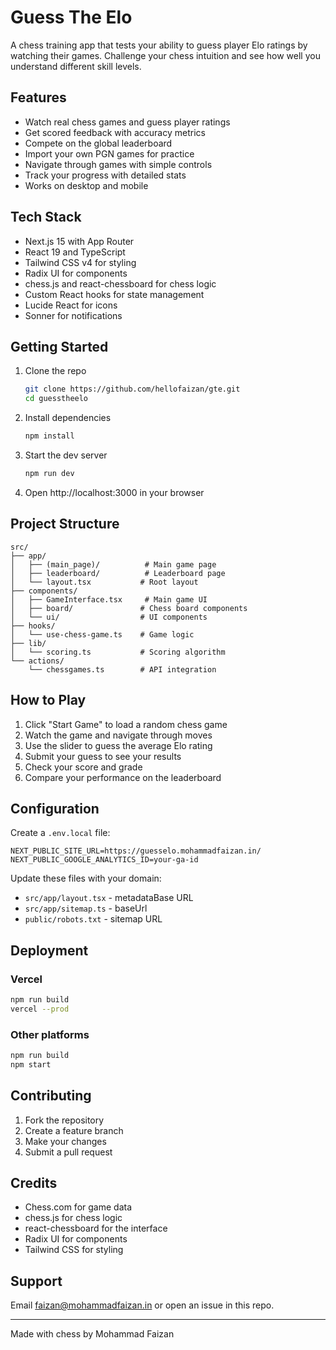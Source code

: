 # Guess The Elo

A chess training app that tests your ability to guess player Elo ratings by watching their games. Challenge your chess intuition and see how well you understand different skill levels.

## Features

- Watch real chess games and guess player ratings
- Get scored feedback with accuracy metrics
- Compete on the global leaderboard
- Import your own PGN games for practice
- Navigate through games with simple controls
- Track your progress with detailed stats
- Works on desktop and mobile

## Tech Stack

- Next.js 15 with App Router
- React 19 and TypeScript
- Tailwind CSS v4 for styling
- Radix UI for components
- chess.js and react-chessboard for chess logic
- Custom React hooks for state management
- Lucide React for icons
- Sonner for notifications

## Getting Started

1. Clone the repo
   ```bash
   git clone https://github.com/hellofaizan/gte.git
   cd guesstheelo
   ```

2. Install dependencies
   ```bash
   npm install
   ```

3. Start the dev server
   ```bash
   npm run dev
   ```

4. Open http://localhost:3000 in your browser

## Project Structure

```
src/
├── app/
│   ├── (main_page)/          # Main game page
│   ├── leaderboard/          # Leaderboard page
│   └── layout.tsx           # Root layout
├── components/
│   ├── GameInterface.tsx     # Main game UI
│   ├── board/               # Chess board components
│   └── ui/                  # UI components
├── hooks/
│   └── use-chess-game.ts    # Game logic
├── lib/
│   └── scoring.ts           # Scoring algorithm
└── actions/
    └── chessgames.ts        # API integration
```

## How to Play

1. Click "Start Game" to load a random chess game
2. Watch the game and navigate through moves
3. Use the slider to guess the average Elo rating
4. Submit your guess to see your results
5. Check your score and grade
6. Compare your performance on the leaderboard

## Configuration

Create a `.env.local` file:

```env
NEXT_PUBLIC_SITE_URL=https://guesselo.mohammadfaizan.in/
NEXT_PUBLIC_GOOGLE_ANALYTICS_ID=your-ga-id
```

Update these files with your domain:
- `src/app/layout.tsx` - metadataBase URL
- `src/app/sitemap.ts` - baseUrl
- `public/robots.txt` - sitemap URL

## Deployment

### Vercel
```bash
npm run build
vercel --prod
```

### Other platforms
```bash
npm run build
npm start
```

## Contributing

1. Fork the repository
2. Create a feature branch
3. Make your changes
4. Submit a pull request

## Credits

- Chess.com for game data
- chess.js for chess logic
- react-chessboard for the interface
- Radix UI for components
- Tailwind CSS for styling

## Support

Email faizan@mohammadfaizan.in or open an issue in this repo.

---

Made with chess by Mohammad Faizan